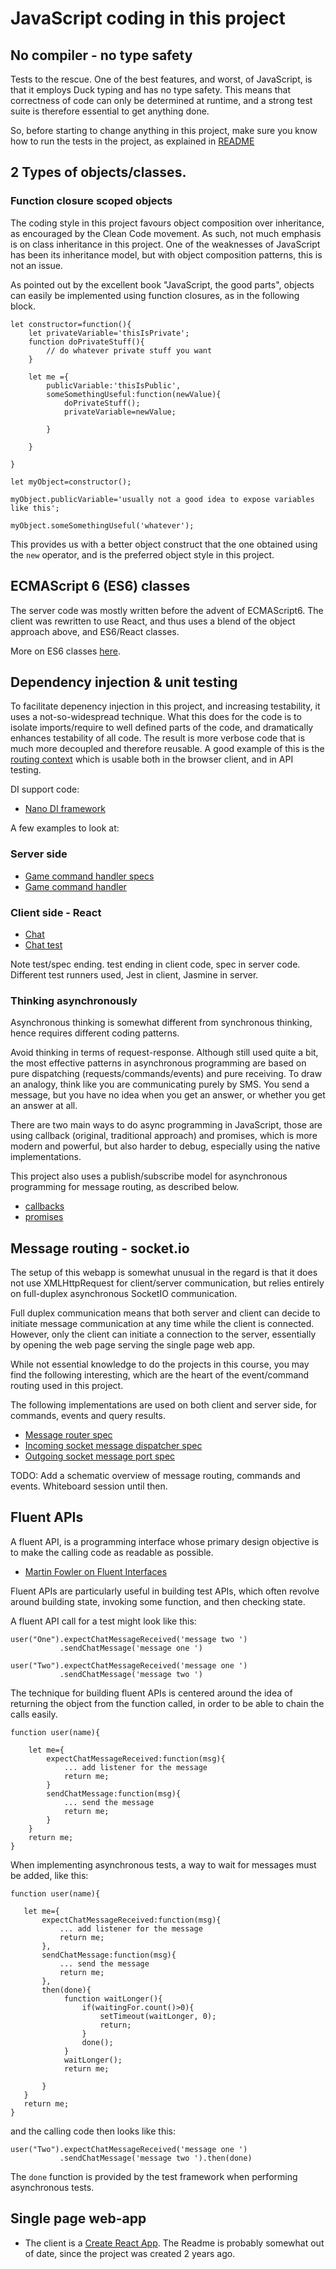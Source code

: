 # JavaScript coding in this project

## No compiler - no type safety

Tests to the rescue. One of the best features, and worst, of JavaScript, is that it employs Duck typing and has no
type safety. This means that correctness of code can only be determined at runtime, and a strong test suite is therefore
essential to get anything done.

So, before starting to change anything in this project, make sure you know how to run the tests in the project,
as explained in [README](README.md)

## 2 Types of objects/classes.

### Function closure scoped objects

The coding style in this project favours object composition over inheritance, as encouraged by the Clean Code movement.
As such, not much emphasis is on class inheritance in this project. One of the weaknesses of JavaScript has been its
inheritance model, but with object composition patterns, this is not an issue.

As pointed out by the excellent book "JavaScript, the good parts", objects can easily be implemented using function
closures, as in the following block.

```
let constructor=function(){
    let privateVariable='thisIsPrivate';
    function doPrivateStuff(){
        // do whatever private stuff you want
    }

    let me ={
        publicVariable:'thisIsPublic',
        someSomethingUseful:function(newValue){
            doPrivateStuff();
            privateVariable=newValue;

        }

    }

}

let myObject=constructor();

myObject.publicVariable='usually not a good idea to expose variables like this';

myObject.someSomethingUseful('whatever');
```

This provides us with a better object construct that the one obtained using the ```new``` operator, and is the
preferred object style in this project.

## ECMAScript 6  (ES6) classes

The server code was mostly written before the advent of ECMAScript6. The client was rewritten to use React,
and thus uses a blend of the object approach above, and ES6/React classes.

More on ES6 classes [here](http://exploringjs.com/es6/ch_classes.html).


## Dependency injection & unit testing

To facilitate depenency injection in this project, and increasing testability, it uses a not-so-widespread technique.
What this does for the code is to isolate imports/require to well defined parts of the code, and dramatically enhances
testability of all code. The result is more verbose code that is much more decoupled and therefore reusable. A good
example of this is the [routing context](client/src/routing-context.js) which is usable both in the browser client,
and in API testing.

DI support code:
- [Nano DI framework](client/src/common/framework/inject.js)


A few examples to look at:
### Server side
- [Game command handler specs](server/socket-app/tictactoe/game-command-handler.spec.js)
- [Game command handler](server/socket-app/tictactoe/game-command-handler.js)


### Client side - React
- [Chat](client/src/chat/Chat.js)
- [Chat test](client/src/chat/Chat.test.js)

Note test/spec ending. test ending in client code, spec in server code. Different test runners used, Jest in
client, Jasmine in server.


 ### Thinking asynchronously

Asynchronous thinking is somewhat different from synchronous thinking, hence requires different coding patterns.

Avoid thinking in terms of request-response. Although still used quite a bit, the most effective patterns in
asynchronous programming are based on pure dispatching (requests/commands/events) and pure receiving.
To draw an analogy, think like you are communicating purely by SMS. You send a message, but you have no idea
when you get an answer, or whether you get an answer at all.


There are two main ways to do async programming in JavaScript, those are using callback (original, traditional approach)
and promises, which is more modern and powerful, but also harder to debug, especially using the native implementations.

This project also uses a publish/subscribe model for asynchronous programming for message routing, as described below.

- [callbacks](http://javascriptissexy.com/understand-javascript-callback-functions-and-use-them/)
- [promises](https://developers.google.com/web/fundamentals/primers/promises)


## Message routing - socket.io  

The setup of this webapp is somewhat unusual in the regard is that it does not use XMLHttpRequest for client/server communication,
but relies entirely on full-duplex asynchronous SocketIO communication.

Full duplex communication means that both server and client can decide to initiate message communication at any time
while the client is connected. However, only the client can initiate a connection to the server, essentially by opening
the web page serving the single page web app.

While not essential knowledge to do the projects in this course, you may find the following interesting,
which are the heart of the event/command routing used in this project.

The following implementations are used on both client and server side, for commands, events and query results.

* [Message router spec](client/src/common/framework/message-router.spec.js)
* [Incoming socket message dispatcher spec](client/src/common/framework/incoming-socket-message-dispatcher.spec.js)
* [Outgoing socket message port spec](client/src/common/framework/outgoing-socket-io-message-port.spec.js)


TODO: Add a schematic overview of message routing, commands and events. Whiteboard session until then.

## Fluent APIs

A fluent API, is a programming interface whose primary design objective is to make the calling code as
readable as possible.

- [Martin Fowler on Fluent Interfaces](https://martinfowler.com/bliki/FluentInterface.html)

Fluent APIs are particularly useful in building test APIs, which often revolve around building state,
invoking some function, and then checking state.

A fluent API call for a test might look like this:

```    
user("One").expectChatMessageReceived('message two ')
           .sendChatMessage('message one ')

user("Two").expectChatMessageReceived('message one ')
           .sendChatMessage('message two ')
```

The technique for building fluent APIs is centered around the idea of returning the
object from the function called, in order to be able to chain the calls easily.

```
function user(name){

    let me={
        expectChatMessageReceived:function(msg){
            ... add listener for the message
            return me;
        }
        sendChatMessage:function(msg){
            ... send the message
            return me;    
        }
    }
    return me;
}
```

When implementing asynchronous tests, a way to wait for messages must be added, like this:

```
function user(name){

   let me={
       expectChatMessageReceived:function(msg){
           ... add listener for the message
           return me;
       },
       sendChatMessage:function(msg){
           ... send the message
           return me;    
       },
       then(done){
            function waitLonger(){
                if(waitingFor.count()>0){
                    setTimeout(waitLonger, 0);
                    return;
                }
                done();
            }
            waitLonger();
            return me;

       }
   }
   return me;
}
```

and the calling code then looks like this:

```
user("Two").expectChatMessageReceived('message one ')
           .sendChatMessage('message two ').then(done)

```

The ```done``` function is provided by the test framework when performing asynchronous tests.



## Single page web-app
-  The client is a [Create React App](https://github.com/facebookincubator/create-react-app). The Readme is probably
somewhat out of date, since the project was created 2 years ago.
